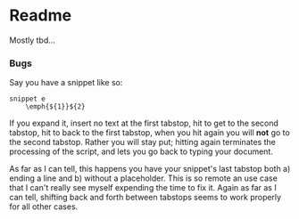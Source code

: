 # Readme

Mostly tbd...

### Bugs

Say you have a snippet like so:

~~~
snippet e
	\emph{${1}}${2}
~~~

If you expand it, insert no text at the first tabstop, hit <Tab> to get to the second tabstop, hit <S-Tab> to back to the first tabstop, when you hit <Tab> again you will **not** go to the second tabstop. Rather you will stay put; hitting <Tab> again terminates the processing of the script, and lets you go back to typing your document.

As far as I can tell, this happens you have your snippet's last tabstop both a) ending a line and b) without a placeholder. This is so remote an use case that I can't really see myself expending the time to fix it. Again as far as I can tell, shifting back and forth between tabstops seems to work properly for all other cases.
